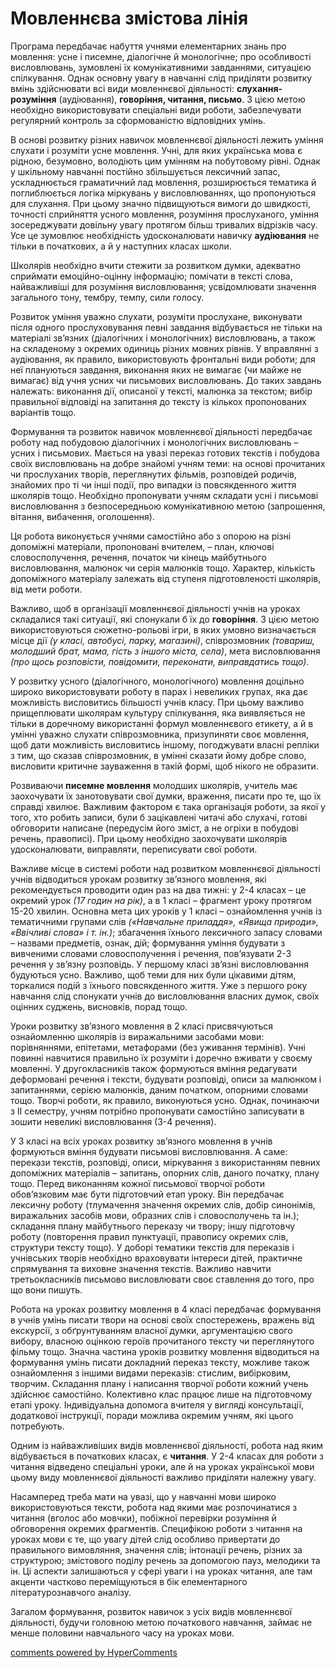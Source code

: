 Мовленнєва змістова лінія
=============================================
<p>Програма передбачає набуття учнями елементарних знань про мовлення: усне і писемне, діалогічне й монологічне; про особливості висловлювань, зумовлені їх комунікативними завданнями, ситуацією спілкування. Однак основну увагу в навчанні слід приділяти розвитку вмінь здійснювати всі види мовленнєвої діяльності: <b>слухання-розуміння</b> (аудіювання), <b>говоріння, читання, письмо</b>. З цією метою необхідно використовувати спеціальні види роботи, забезпечувати регулярний контроль за сформованістю відповідних умінь.</p>
<p>В основі розвитку різних навичок мовленнєвої діяльності лежить уміння слухати і розуміти усне мовлення. Учні, для яких українська мова є рідною, безумовно, володіють цим умінням на побутовому рівні. Однак у шкільному навчанні постійно збільшується лексичний запас, ускладнюється граматичний лад мовлення, розширюється тематика й поглиблюється логіка міркувань у висловлюваннях, що пропонуються для слухання. При цьому значно підвищуються вимоги до швидкості, точності сприйняття усного мовлення, розуміння прослуханого, уміння зосереджувати довільну увагу протягом більш тривалих відрізків часу. Усе це зумовлює необхідність удосконалювати навичку <b>аудіювання</b> не тільки в початкових, а й у наступних класах школи.</p>
<p>Школярів необхідно вчити стежити за розвитком думки, адекватно сприймати емоційно-оцінну інформацію; помічати в тексті слова, найважливіші для розуміння висловлювання; усвідомлювати значення загального тону, тембру, темпу, сили голосу.</p>
<p>Розвиток уміння уважно слухати, розуміти прослухане, виконувати після одного прослуховування певні завдання відбувається не тільки на матеріалі зв’язних (діалогічних і монологічних) висловлювань, а також на складеному з окремих одиниць різних мовних рівнів. У вправлянні з аудіювання, як правило, використовують фронтальні види роботи; для неї плануються завдання, виконання яких не вимагає (чи майже не вимагає) від учня усних чи письмових висловлювань. До таких завдань належать: виконання дії, описаної у тексті, малюнка за текстом; вибір правильної відповіді на запитання до тексту із кількох пропонованих варіантів тощо.</p>
<p>Формування та розвиток навичок мовленнєвої діяльності передбачає роботу над побудовою діалогічних і монологічних висловлювань – усних і письмових. Мається на увазі переказ готових текстів і побудова своїх висловлювань на добре знайомі учням теми: на основі прочитаних чи прослуханих творів, переглянутих фільмів, розповідей родичів, знайомих про ті чи інші події, про випадки із повсякденного життя школярів тощо. Необхідно пропонувати учням складати усні і письмові висловлювання з безпосередньою комунікативною метою (запрошення, вітання, вибачення, оголошення).</p>
<p>Ця робота виконується учнями самостійно або з опорою на різні допоміжні матеріали, пропоновані вчителем, – план, ключові словосполучення, речення, початок чи кінець майбутнього висловлювання, малюнок чи серія малюнків тощо. Характер, кількість допоміжного матеріалу залежать від ступеня підготовленості школярів, від мети роботи. </p>
<p>Важливо, щоб в організації мовленнєвої діяльності учнів на уроках складалися такі ситуації, які спонукали б їх до <b>говоріння</b>. З цією метою використовуються сюжетно-рольові ігри, в яких умовно визначається місце дії <i>(у класі, автобусі, парку, магазині)</i>, співрозмовник <i>(товариш, молодший брат, мама, гість з іншого міста, села)</i>, мета висловлювання <i>(про щось розповісти, повідомити, переконати, виправдатись тощо)</i>.</p>
<p>У розвитку усного (діалогічного, монологічного) мовлення доцільно широко використовувати роботу в парах і невеликих групах, яка дає можливість висловитись більшості учнів класу. При цьому важливо прищеплювати школярам культуру спілкування, яка виявляється не тільки в доречному використанні формул мовленнєвого етикету, а й в умінні уважно слухати співрозмовника, призупиняти своє мовлення, щоб дати можливість висловитись іншому, погоджувати власні репліки з тим, що сказав співрозмовник, в умінні сказати йому добре слово, висловити критичне зауваження в такій формі, щоб нікого не образити.</p>
<p>Розвиваючи <b>писемне мовлення</b> молодших школярів, учитель має заохочувати їх занотовувати свої думки, враження, писати про те, що їх справді хвилює. Важливим фактором є така організація роботи, за якої у того, хто робить записи, були б зацікавлені читачі або слухачі, готові обговорити написане (передусім його зміст, а не огріхи в побудові речень, правописі). При цьому необхідно заохочувати школярів удосконалювати, виправляти, переписувати свої роботи.</p>
<p>Важливе місце в системі роботи над розвитком мовленнєвої діяльності учнів відводиться урокам розвитку зв’язного мовлення, які рекомендується проводити один раз на два тижні: у 2-4 класах – це окремий урок <i>(17 годин на рік)</i>, а в 1 класі – фрагмент уроку протягом 15-20 хвилин. Основна мета цих уроків у 1 класі – ознайомлення учнів із тематичними групами слів <i>(«Навчальне приладдя», «Явища природи», «Ввічливі слова» і т. ін.)</i>; збагачення їхнього лексичного запасу словами – назвами предметів, ознак, дій; формування уміння будувати з вивченими словами словосполучення і речення, пов’язувати 2-3 речення у зв’язну розповідь. У першому класі зв’язні висловлювання будуються усно. Важливо, щоб теми для них були цікавими дітям, торкалися подій з їхнього повсякденного життя. Уже з першого року навчання слід спонукати учнів до висловлювання власних думок, своїх оцінних суджень, висновків, порад тощо.</p>
<p>Уроки розвитку зв’язного мовлення в 2 класі присвячуються ознайомленню школярів із виражальними засобами мови: порівняннями, епітетами, метафорами (без уживання термінів). Учні повинні навчитися правильно їх розуміти і доречно вживати у своєму мовленні. У другокласників також формуються вміння редагувати деформовані речення і тексти, будувати розповіді, описи за малюнком і запитаннями, серією малюнків, даним початком, опорними словами тощо. Творчі роботи, як правило, виконуються усно. Однак, починаючи з ІІ семестру, учням потрібно пропонувати самостійно записувати в зошити невеликі висловлювання (3-4 речення).</p>
<p>У 3 класі на всіх уроках розвитку зв’язного мовлення в учнів формуються вміння будувати письмові висловлювання. А саме: перекази текстів, розповіді, описи, міркування з використанням певних допоміжних матеріалів – запитань, опорних слів, даного початку, плану тощо. Перед виконанням кожної письмової творчої роботи обов’язковим має бути підготовчий етап уроку. Він передбачає лексичну роботу (тлумачення значення окремих слів, добір синонімів, виражальних засобів мови, образних слів і словосполучень та ін.); складання плану майбутнього переказу чи твору; іншу підготовчу роботу (повторення правил пунктуації, правопису окремих слів, структури тексту тощо). У доборі тематики текстів для переказів і учнівських творів необхідно враховувати інтереси дітей, практичне спрямування та виховне значення текстів. Важливо навчити третьокласників письмово висловлювати своє ставлення до того, про що вони пишуть.</p>
<p>Робота на уроках розвитку мовлення в 4 класі передбачає формування в учнів умінь писати твори на основі своїх спостережень, вражень від екскурсії, з обґрунтуванням власної думки, аргументацією свого вибору, власною оцінкою героїв прочитаного тексту чи переглянутого фільму тощо. Значна частина уроків розвитку мовлення відводиться на формування умінь писати докладний переказ тексту, можливе також ознайомлення з іншими видами переказів: стислим, вибірковим, творчим. Складання плану і написання творчої роботи кожний учень здійснює самостійно. Колективно клас працює лише на підготовчому етапі уроку. Індивідуальна допомога вчителя у вигляді консультації, додаткової інструкції, поради можлива окремим учням, які цього потребують.</p>
<p>Одним із найважливіших видів мовленнєвої діяльності, робота над яким відбувається в початкових класах, є <b>читання</b>. У 2-4 класах для роботи з читання відведено спеціальні уроки, але й на уроках української мови цьому виду мовленнєвої діяльності важливо приділяти належну увагу.</p>
<p>Насамперед треба мати на увазі, що у навчанні мови широко використовуються тексти, робота над якими має розпочинатися з читання (вголос або мовчки), побіжної перевірки розуміння й обговорення окремих фрагментів. Специфікою роботи з читання на уроках мови є те, що увагу дітей слід особливо привертати до правильного вимовляння, значення слів; інтонації речень, різних за структурою; змістового поділу речень за допомогою пауз, мелодики та ін. Ці аспекти залишаються у сфері уваги і на уроках читання, але там акценти частково переміщуються в бік елементарного літературознавчого аналізу.</p>
<p>Загалом формування, розвиток навичок з усіх видів мовленнєвої діяльності, будучи головною метою початкового навчання, займає не менше половини навчального часу на уроках мови.</p>

<div id="hypercomments_widget"></div>
<a href="http://hypercomments.com" class="hc-link" title="comments widget">comments powered by HyperComments</a>